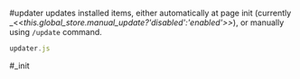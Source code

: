 #updater updates installed items, either automatically at page init (currently _<<_this.global_store.manual_update?'disabled':'enabled'>>_), or manually using `/update` command.

```js_removed:updater.js
updater.js
```

#_init